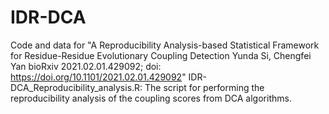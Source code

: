 # IDR-DCA
Code and data for  "A Reproducibility Analysis-based Statistical Framework for Residue-Residue Evolutionary Coupling Detection Yunda Si, Chengfei Yan bioRxiv 2021.02.01.429092; doi: https://doi.org/10.1101/2021.02.01.429092"
IDR-DCA_Reproducibility_analysis.R: The script for performing the reproducibility analysis of the coupling scores from DCA algorithms.
